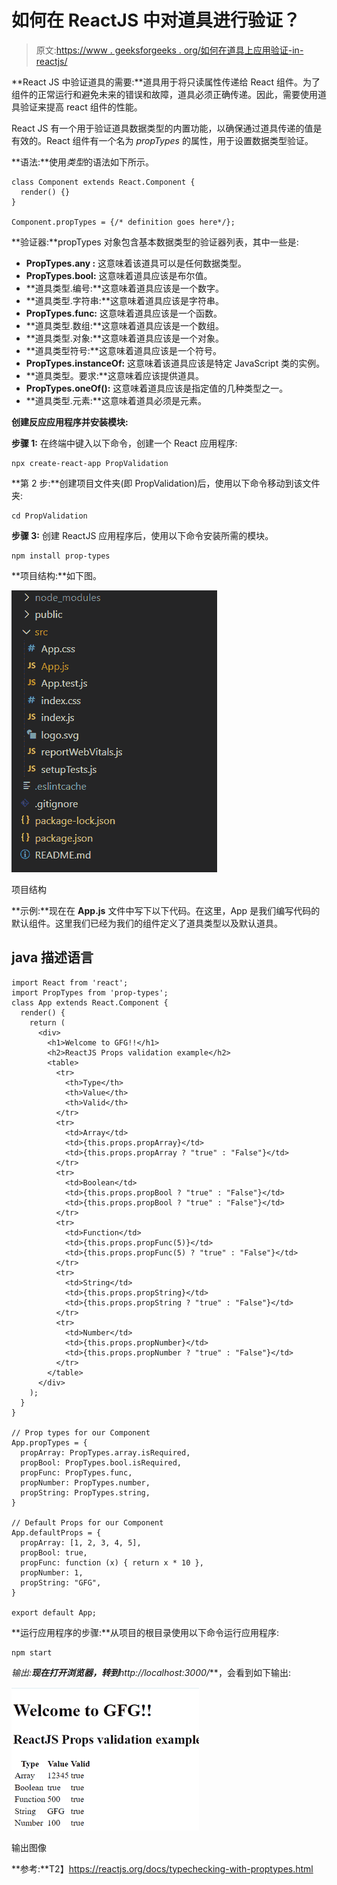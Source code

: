 # 如何在 ReactJS 中对道具进行验证？

> 原文:[https://www . geeksforgeeks . org/如何在道具上应用验证-in-reactjs/](https://www.geeksforgeeks.org/how-to-apply-validation-on-props-in-reactjs/)

**React JS 中验证道具的需要:**道具用于将只读属性传递给 React 组件。为了组件的正常运行和避免未来的错误和故障，道具必须正确传递。因此，需要使用道具验证来提高 react 组件的性能。

React JS 有一个用于验证道具数据类型的内置功能，以确保通过道具传递的值是有效的。React 组件有一个名为 *propTypes* 的属性，用于设置数据类型验证。

**语法:**使用*类型*的语法如下所示。

```
class Component extends React.Component {
  render() {}
}

Component.propTypes = {/* definition goes here*/};
```

**验证器:**propTypes 对象包含基本数据类型的验证器列表，其中一些是:

*   **PropTypes.any :** 这意味着该道具可以是任何数据类型。
*   **PropTypes.bool:** 这意味着道具应该是布尔值。
*   **道具类型.编号:**这意味着道具应该是一个数字。
*   **道具类型.字符串:**这意味着道具应该是字符串。
*   **PropTypes.func:** 这意味着道具应该是一个函数。
*   **道具类型.数组:**这意味着道具应该是一个数组。
*   **道具类型.对象:**这意味着道具应该是一个对象。
*   **道具类型符号:**这意味着道具应该是一个符号。
*   **PropTypes.instanceOf:** 这意味着该道具应该是特定 JavaScript 类的实例。
*   **道具类型。要求:**这意味着应该提供道具。
*   **PropTypes.oneOf():** 这意味着道具应该是指定值的几种类型之一。
*   **道具类型.元素:**这意味着道具必须是元素。

**创建反应应用程序并安装模块:**

**步骤 1:** 在终端中键入以下命令，创建一个 React 应用程序:

```
npx create-react-app PropValidation
```

**第 2 步:**创建项目文件夹(即 PropValidation)后，使用以下命令移动到该文件夹:

```
cd PropValidation
```

**步骤 3:** 创建 ReactJS 应用程序后，使用以下命令安装所需的模块。

```
npm install prop-types
```

**项目结构:**如下图。

![](img/f04ae0d8b722a9fff0bd9bd138b29c23.png)

项目结构

**示例:**现在在 **App.js** 文件中写下以下代码。在这里，App 是我们编写代码的默认组件。这里我们已经为我们的组件定义了道具类型以及默认道具。

## java 描述语言

```
import React from 'react';
import PropTypes from 'prop-types';
class App extends React.Component {
  render() {
    return (
      <div>
        <h1>Welcome to GFG!!</h1>
        <h2>ReactJS Props validation example</h2>
        <table>
          <tr>
            <th>Type</th>
            <th>Value</th>
            <th>Valid</th>
          </tr>
          <tr>
            <td>Array</td>
            <td>{this.props.propArray}</td>
            <td>{this.props.propArray ? "true" : "False"}</td>
          </tr>
          <tr>
            <td>Boolean</td>
            <td>{this.props.propBool ? "true" : "False"}</td>
            <td>{this.props.propBool ? "true" : "False"}</td>
          </tr>
          <tr>
            <td>Function</td>
            <td>{this.props.propFunc(5)}</td>
            <td>{this.props.propFunc(5) ? "true" : "False"}</td>
          </tr>
          <tr>
            <td>String</td>
            <td>{this.props.propString}</td>
            <td>{this.props.propString ? "true" : "False"}</td>
          </tr>
          <tr>
            <td>Number</td>
            <td>{this.props.propNumber}</td>
            <td>{this.props.propNumber ? "true" : "False"}</td>
          </tr>
        </table>
      </div>
    );
  }
}

// Prop types for our Component
App.propTypes = {
  propArray: PropTypes.array.isRequired,
  propBool: PropTypes.bool.isRequired,
  propFunc: PropTypes.func,
  propNumber: PropTypes.number,
  propString: PropTypes.string,
}

// Default Props for our Component
App.defaultProps = {
  propArray: [1, 2, 3, 4, 5],
  propBool: true,
  propFunc: function (x) { return x * 10 },
  propNumber: 1,
  propString: "GFG",
}

export default App;
```

**运行应用程序的步骤:**从项目的根目录使用以下命令运行应用程序:

```
npm start
```

**输出:**现在打开浏览器，转到***http://localhost:3000/***，会看到如下输出:

![](img/91ba4349e9c4c1a55564ecea899cead3.png)

输出图像

**参考:**T2】https://reactjs.org/docs/typechecking-with-proptypes.html
